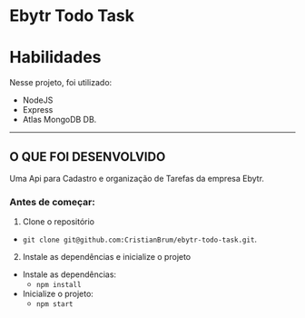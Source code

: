 # Ebytr Todo Task

# Habilidades

Nesse projeto, foi utilizado:

  - NodeJS
  - Express
  - Atlas MongoDB DB.
---


## O QUE FOI DESENVOLVIDO

Uma Api para Cadastro e organização de  Tarefas da empresa Ebytr.


### Antes de começar:

1. Clone o repositório
  * `git clone git@github.com:CristianBrum/ebytr-todo-task.git`.


2. Instale as dependências e inicialize o projeto
  * Instale as dependências:
    * `npm install`
  * Inicialize o projeto:
    * `npm start`

